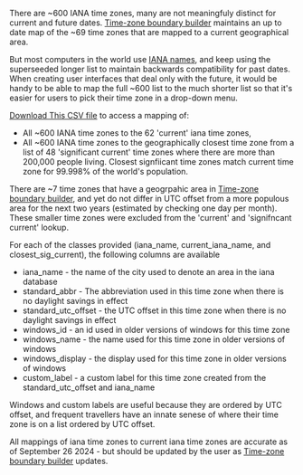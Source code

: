 There are ~600 IANA time zones, many are not meaningfuly distinct for current and future dates. [Time-zone boundary builder](https://github.com/evansiroky/timezone-boundary-builder) maintains an up to date map of the ~69 time zones that are mapped to a current geographical area. 

But most computers in the world use [IANA names](https://github.com/eggert/tz), and keep using the superseeded longer list to maintain backwards compatibility for past dates. When creating user interfaces that deal only with the future, it would be handy to be able to map the full ~600 list to the much shorter list so that it's easier for users to pick their time zone in a drop-down menu. 

[Download This CSV file](https://github.com/jonathananolan/timezones/raw/refs/heads/main/output/iana_past_current_lookup_with_windows_names.csv) to access a mapping of:
* All ~600 IANA time zones to the 62 'current' iana time zones,
* All ~600 IANA time zones to the geographically closest time zone from a list of 48 'significant current' time zones where there are more than 200,000 people living. Closest signfiicant time zones match current time zone for 99.998% of the world's population.

There are ~7 time zones that have a geogrpahic area in [Time-zone boundary builder](https://github.com/evansiroky/timezone-boundary-builder), and yet do not differ in UTC offset from a more populous area for the next two years (estimated by checking one day per month). These smaller time zones were excluded from the 'current' and 'signifncant current' lookup. 

For each of the classes provided (iana_name, current_iana_name, and closest_sig_current), the following columns are available
* iana_name - the name of the city used to denote an area in the iana database
* standard_abbr - The abbreviation used in this time zone when there is no daylight savings in effect
* standard_utc_offset - the UTC offset in this time zone when there is no daylight savings in effect
* windows_id - an id used in older versions of windows for this time zone
* windows_name - the name used for this time zone in older versions of windows
* windows_display - the display used for this time zone in older versions of windows
* custom_label - a custom label for this time zone created from the standard_utc_offset and iana_name
  
Windows and custom labels are useful because they are ordered by UTC offset, and frequent travellers have an innate senese of where their time zone is on a list ordered by UTC offset. 

All mappings of iana time zones to current iana time zones are accurate as of September 26 2024 - but should be updated by the user as [Time-zone boundary builder](https://github.com/evansiroky/timezone-boundary-builder) updates. 
